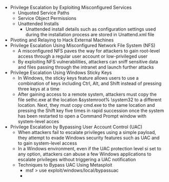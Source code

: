 - Privilege Escalation by Exploiting Misconfigured Services
	- Unquoted Service Paths
	- Service Object Permissions
	- Unattended Installs
		- Unattended install details such as configuration settings used during the installation process are stored in Unattend.xml file
- Pivoting and Relaying to Hack External Machines
- Privilege Escalation Using Misconfigured Network File System (NFS)
	- A misconfigured NFS paves the way for attackers to gain root-level access through a regular user account or low-privileged user
	- By exploiting NFS vulnerabilities, attackers can sniff sensitive data and files passing through the intranet and launch further attacks
- Privilege Escalation Using Windows Sticky Keys
	- In Windows, the sticky keys feature allows users to use a combination of keys including Ctrl, Alt, and Shift instead of pressing three keys at a time
	- After gaining access to a remote system, attackers must copy the file sethc.exe at the location &systemroot% \system32 to a different location. Next, they must copy cmd.exe to the same location and pressing the Shift key five times in rapid succession once the system has been restarted to open a Command Prompt window  with system-level acces
- Privilege Escalation by Bypassing User Account Control (UAC)
	- When attackers fail to escalate privileges using a simple payload, they attempt to evade Windows security features such as UAC and to gain system-level access
	- In a Windows environment, even if the UAC protection level si set to any option, attackers can abuse a few Windows applications to escalate privileges without triggering a UAC notification
	- Techniques to Bypass UAC Using Metasploit
		- msf > use exploit/windows/local/bypassuac
		- 
